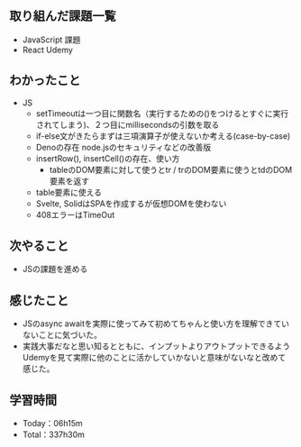 ## 取り組んだ課題一覧
- JavaScript 課題
- React Udemy

## わかったこと
- JS
  - setTimeoutは一つ目に関数名（実行するための()をつけるとすぐに実行されてしまう)、２つ目にmillisecondsの引数を取る
  - if-else文がきたらまずは三項演算子が使えないか考える(case-by-case)
  - Denoの存在 node.jsのセキュリティなどの改善版
  - insertRow(), insertCell()の存在、使い方
    - tableのDOM要素に対して使うとtr / trのDOM要素に使うとtdのDOM要素を返す 
  - table要素に使える
  - Svelte, SolidはSPAを作成するが仮想DOMを使わない
  - 408エラーはTimeOut
 
## 次やること
- JSの課題を進める

## 感じたこと
- JSのasync awaitを実際に使ってみて初めてちゃんと使い方を理解できていないことに気づいた。
- 実践大事だなと思い知るとともに、インプットよりアウトプットできるようUdemyを見て実際に他のことに活かしていかないと意味がないなと改めて感じた。

## 学習時間　
- Today：06h15m
- Total：337h30m
